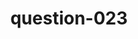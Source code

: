 ---
layout: question
title: question-023
number: 23
question: Name something you have that a neighbor might try to borrow.
answer1: Sugar | 26
answer2: Lawn mower | 18
answer3: Ladder | 13
answer4: Shovel | 10
answer5: Tools | 8
answer6: Hammer | 7
answer7: Phone | 5
answer8: Snow blower | 3
answer9:
answer10:
---
